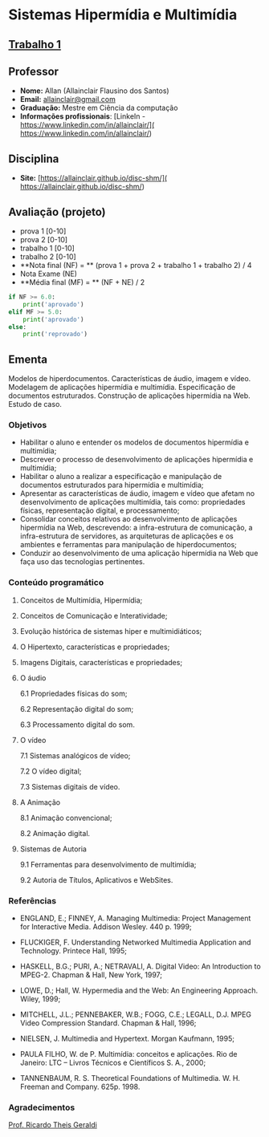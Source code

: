 # Sistemas Hipermídia e Multimídia

## [Trabalho 1](trabalho1.md)


## Professor

* **Nome:** Allan (Allainclair Flausino dos Santos)
* **Email:** allainclair@gmail.com
* **Graduação:** Mestre em Ciência da computação
* **Informações profissionais**: [LinkeIn - https://www.linkedin.com/in/allainclair/](
  https://www.linkedin.com/in/allainclair/)

## Disciplina

* **Site:** [https://allainclair.github.io/disc-shm/](
  https://allainclair.github.io/disc-shm/)

## Avaliação (projeto)

* prova 1 [0-10]
* prova 2 [0-10]
* trabalho 1 [0-10]
* trabalho 2 [0-10]
* **Nota final (NF) = ** (prova 1 + prova 2 + trabalho 1 + trabalho 2) / 4
* Nota Exame (NE)
* **Média final (MF) = ** (NF + NE) / 2

```Python tab=
if NF >= 6.0:
    print('aprovado')
elif MF >= 5.0:
    print('aprovado')
else:
    print('reprovado')
```

## Ementa

Modelos de hiperdocumentos. Características de áudio, imagem e vídeo. Modelagem
de aplicações hipermídia e multimídia. Especificação de documentos estruturados.
Construção de aplicações hipermídia na Web. Estudo de caso.


### Objetivos

* Habilitar o aluno e entender os modelos de documentos hipermídia e 
  multimídia;
* Descrever o processo de desenvolvimento de aplicações hipermídia e 
  multimídia;
* Habilitar o aluno a realizar a especificação e manipulação de documentos 
  estruturados para hipermídia e multimídia;
* Apresentar as características de áudio, imagem e vídeo que afetam no 
  desenvolvimento de aplicações multimídia, tais como: propriedades físicas,
  representação digital, e processamento;
* Consolidar conceitos relativos ao desenvolvimento de aplicações hipermídia 
  na Web, descrevendo: a infra-estrutura de comunicação, a infra-estrutura de 
  servidores, as arquiteturas de aplicações e os ambientes e ferramentas para
  manipulação de hiperdocumentos;
* Conduzir ao desenvolvimento de uma aplicação hipermídia na Web que faça uso
  das tecnologias pertinentes.

### Conteúdo programático

1. Conceitos de Multimídia, Hipermídia;

2. Conceitos de Comunicação e Interatividade;

3. Evolução histórica de sistemas hiper e multimidiáticos;

4. O Hipertexto, características e propriedades;

5. Imagens Digitais, características e propriedades;

6. O áudio

    6.1 Propriedades físicas do som;

    6.2 Representação digital do som;

    6.3 Processamento digital do som.

7. O vídeo

    7.1 Sistemas analógicos de vídeo;

    7.2 O vídeo digital;

    7.3 Sistemas digitais de vídeo.

8. A Animação

    8.1 Animação convencional;

    8.2 Animação digital.

9. Sistemas de Autoria

    9.1 Ferramentas para desenvolvimento de multimídia;

    9.2 Autoria de Títulos, Aplicativos e WebSites.


### Referências

* ENGLAND, E.; FINNEY, A. Managing Multimedia: Project Management for 
  Interactive Media. Addison Wesley. 440 p. 1999;

* FLUCKIGER, F. Understanding Networked Multimedia Application and Technology.
  Printece Hall, 1995;

* HASKELL, B.G.; PURI, A.; NETRAVALI, A. Digital Video: An Introduction to 
  MPEG-2. Chapman &amp; Hall, New York, 1997;

* LOWE, D.; Hall, W. Hypermedia and the Web: An Engineering Approach. Wiley, 
  1999;

* MITCHELL, J.L.; PENNEBAKER, W.B.; FOGG, C.E.; LEGALL, D.J. MPEG Video
  Compression Standard. Chapman &amp; Hall, 1996;

* NIELSEN, J. Multimedia and Hypertext. Morgan Kaufmann, 1995;

* PAULA FILHO, W. de P. Multimídia: conceitos e aplicações. Rio de Janeiro: 
  LTC – Livros Técnicos e Científicos S. A., 2000;

* TANNENBAUM, R. S. Theoretical Foundations of Multimedia. W. H. Freeman and 
  Company. 625p. 1998.

### Agradecimentos

[Prof. Ricardo Theis Geraldi](
https://www.linkedin.com/in/ricardo-theis-geraldi-50a42816/)